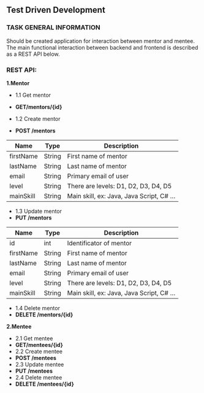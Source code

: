 Test Driven Development
-----------------------
### TASK GENERAL INFORMATION
Should be created application for interaction between mentor and mentee. The main functional interaction between backend and frontend is described as a REST API below.

### REST API:

**1.Mentor**
- 1.1 Get mentor
- **GET/mentors/{id}** 

- 1.2 Create mentor
- **POST /mentors** 

 | Name | Type | Description |
 | ---- | ---- | ----------- |
 | firstName | String | First name of mentor |
 | lastName | String | Last name of mentor |
 | email | String | Primary email of user |
 | level | String | There are levels: D1, D2, D3, D4, D5 |
 | mainSkill | String | Main skill, ex: Java, Java Script, C# … |

- 1.3 Update mentor
- **PUT /mentors** 

 | Name | Type | Description |
 | ---- | ---- | ----------- |
 | id | int | Identificator of mentor |
 | firstName | String | First name of mentor |
 | lastName | String | Last name of mentor |
 | email | String | Primary email of user |
 | level | String | There are levels: D1, D2, D3, D4, D5 |
 | mainSkill | String | Main skill, ex: Java, Java Script, C# … |
 
- 1.4 Delete mentor
- **DELETE /mentors/{id}** 

**2.Mentee**
- 2.1 Get mentee
- **GET/mentees/{id}** 
- 2.2 Create mentee
- **POST /mentees** 
- 2.3 Update mentee
- **PUT /mentees** 
- 2.4 Delete mentee
- **DELETE /mentees/{id}** 

